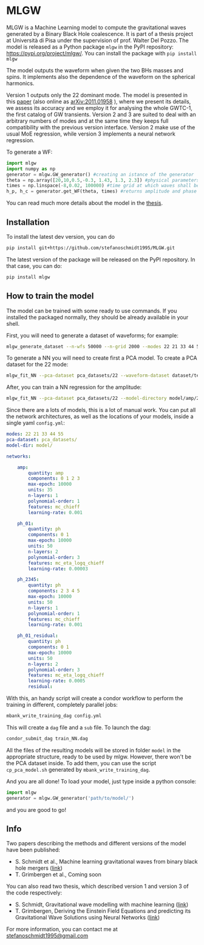 # MLGW
MLGW is a Machine Learning model to compute the gravitational waves generated by a Binary Black Hole coalescence. It is part of a thesis project at Università di Pisa under the supervision of prof. Walter Del Pozzo.
The model is released as a Python package ``mlgw`` in the PyPI repository: <https://pypi.org/project/mlgw/>.
You can install the package with
``pip install mlgw``

The model outputs the waveform when given the two BHs masses and spins. It implements also the dependence of the waveform on the spherical harmonics.

Version 1 outputs only the 22 dominant mode. The model is presented in this [paper](https://journals.aps.org/prd/abstract/10.1103/PhysRevD.103.043020) (also online as [arXiv:2011.01958](https://arxiv.org/abs/2011.01958) ), where we present its details, we assess its accuracy and we employ it for analysing the whole GWTC-1, the first catalog of GW transients.
Version 2 and 3 are suited to deal with an arbitrary numbers of modes and at the same time they keeps full compatibility with the previous version interface. Version 2 make use of the usual MoE regression, while version 3 implements a neural network regression.

To generate a WF:
```Python
import mlgw
import numpy as np
generator = mlgw.GW_generator() #creating an istance of the generator
theta = np.array([20,10,0.5,-0.3, 1.43, 1.3, 2.3]) #physical parameters [m1,m2,s1,s2, d_L, iota, phi]
times = np.linspace(-8,0.02, 100000) #time grid at which waves shall be evaluated
h_p, h_c = generator.get_WF(theta, times) #returns amplitude and phase of the wave
```
You can read much more details about the model in the [thesis](https://github.com/stefanoschmidt1995/MLGW/raw/master/docs/img/schmidt_thesis.pdf "Thesis").

## Installation

To install the latest dev version, you can do

```Bash
pip install git+https://github.com/stefanoschmidt1995/MLGW.git
```

The latest version of the package will be released on the PyPI repository. In that case, you can do:

```Bash
pip install mlgw
```

## How to train the model

The model can be trained with some ready to use commands. If you installed the packaged normally, they should be already available in your shell.

First, you will need to generate a dataset of waveforms; for example:

```Bash
mlgw_generate_dataset --n-wfs 50000 --n-grid 2000 --modes 22 21 33 44 55 --basefilename dataset/test_dataset --t-coal 2. --t-step 1e-4 --alpha 0.5 --approximant IMRPhenomTPHM --q-range 1 10 --s1-range -0.9 0.9 --s2-range -0.9 0.9
```

To generate a NN you will need to create first a PCA model. To create a PCA dataset for the 22 mode:

```Bash
mlgw_fit_NN --pca-dataset pca_datasets/22 --waveform-dataset dataset/test_dataset.22 --n-comp-amp 4 --n-comp-ph 6 --train-frac 0.85
```

After, you can train a NN regression for the amplitude:

```Bash
mlgw_fit_NN --pca-dataset pca_datasets/22 --model-directory model/amp/22 --quantity amp --components 0 1 2 3 4 --max-epoch 100 --units 1 --n-layers 20 --polynomial-order 2
```

Since there are a lots of models, this is a lot of manual work. You can put all the network architectures, as well as the locations of your models, inside a single yaml `config.yml`:

```YAML
modes: 22 21 33 44 55
pca-dataset: pca_datasets/
model-dir: model/

networks:

    amp:
        quantity: amp
        components: 0 1 2 3
        max-epoch: 10000
        units: 35
        n-layers: 1
        polynomial-order: 1
        features: mc_chieff
        learning-rate: 0.001

    ph_01:
        quantity: ph
        components: 0 1
        max-epoch: 10000
        units: 50
        n-layers: 2
        polynomial-order: 3
        features: mc_eta_logq_chieff
        learning-rate: 0.00003

    ph_2345:
        quantity: ph
        components: 2 3 4 5
        max-epoch: 10000
        units: 50
        n-layers: 1
        polynomial-order: 1
        features: mc_chieff
        learning-rate: 0.001

    ph_01_residual:
        quantity: ph
        components: 0 1
        max-epoch: 10000
        units: 50
        n-layers: 2
        polynomial-order: 3
        features: mc_eta_logq_chieff
        learning-rate: 0.0005
        residual: 
```

With this, an handy script will create a condor workflow to perform the training in different, completely parallel jobs:

```Bash
mbank_write_training_dag config.yml
```

This will create a `dag` file and a `sub` file.
To launch the dag:

```Bash
condor_submit_dag train_NN.dag
```

All the files of the resulting models will be stored in folder `model` in the appropriate structure, ready to be used by mlgw. However, there won't be the PCA dataset inside. To add them, you can use the script `cp_pca_model.sh` generated by `mbank_write_training_dag`.

And you are all done! To load your model, just type inside a python console:

```Python
import mlgw
generator = mlgw.GW_generator('path/to/model/')
```

and you are good to go!

## Info

Two papers describing the methods and different versions of the model have been published:
- S. Schmidt et al., Machine learning gravitational waves from binary black hole mergers ([link](https://journals.aps.org/prd/abstract/10.1103/PhysRevD.103.043020))
- T. Grimbergen et al., Coming soon

You can also read two thesis, which described version 1 and version 3 of the code respectively:

- S. Schmidt, Gravitational wave modelling with machine learning ([link](docs/img/schmidt_thesis.pdf))
- T. Grimbergen, Deriving the Einstein Field Equations and predicting its Gravitational Wave Solutions using Neural Networks ([link](docs/img/grimbergen_thesis.pdf))

For more information, you can contact me at [stefanoschmidt1995@gmail.com](mailto:stefanoschmidt1995@gmail.com)

